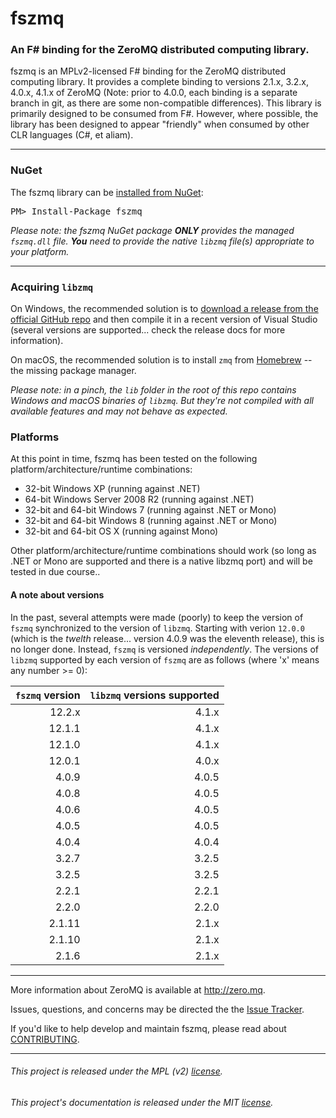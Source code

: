 fszmq
=======================

### An F# binding for the ZeroMQ distributed computing library.

fszmq is an MPLv2-licensed F# binding for the ZeroMQ distributed computing library.
It provides a complete binding to versions 2.1.x, 3.2.x, 4.0.x, 4.1.x of ZeroMQ
(Note: prior to 4.0.0, each binding is a separate branch in git, as there are some non-compatible differences).
This library is primarily designed to be consumed from F#. However, where possible,
the library has been designed to appear "friendly" when consumed by other CLR languages (C#, et aliam).

---------------------------------------------------------------------------

### NuGet

The fszmq library can be [installed from NuGet](https://www.nuget.org/packages/fszmq):

<pre>PM> Install-Package fszmq</pre>

_Please note: the fszmq NuGet package **ONLY** provides the managed `fszmq.dll` file.
**You** need to provide the native `libzmq` file(s) appropriate to your platform._

---------------------------------------------------------------------------

### Acquiring `libzmq`

On Windows, the recommended solution is to [download a release from the official GitHub repo](https://github.com/zeromq/libzmq/releases) and then compile it in a recent version of Visual Studio (several versions are supported... check the release docs for more information).

On macOS, the recommended solution is to install `zmq` from [Homebrew](https://brew.sh/) -- the missing package manager.

_Please note: in a pinch, the `lib` folder in the root of this repo contains Windows and macOS binaries of `libzmq`. But they're not compiled with all available features and may not behave as expected._

### Platforms

At this point in time, fszmq has been tested on the following platform/architecture/runtime combinations:
* 32-bit Windows XP (running against .NET)
* 64-bit Windows Server 2008 R2 (running against .NET)
* 32-bit and 64-bit Windows 7 (running against .NET or Mono)
* 32-bit and 64-bit Windows 8 (running against .NET or Mono)
* 32-bit and 64-bit OS X (running against Mono)

Other platform/architecture/runtime combinations should work (so long as .NET or Mono are supported and
there is a native libzmq port) and will be tested in due course..

#### A note about versions

In the past, several attempts were made (poorly) to keep the version of `fszmq` synchronized to the version of `libzmq`.
Starting with verion `12.0.0` (which is the _twelth_ release... version 4.0.9 was the eleventh release), this is no longer done. 
Instead, `fszmq` is versioned _independently_. The versions of `libzmq` supported by each version of `fszmq` are as follows
(where 'x' means any number >= 0):

`fszmq` version | `libzmq` versions supported
---------------:|----------------------------:
12.2.x          | 4.1.x
12.1.1          | 4.1.x
12.1.0			    | 4.1.x
12.0.1			    | 4.0.x
4.0.9           | 4.0.5
4.0.8			      | 4.0.5
4.0.6           | 4.0.5
4.0.5           | 4.0.5
4.0.4           | 4.0.4
3.2.7			      | 3.2.5
3.2.5			      | 3.2.5
2.2.1			      | 2.2.1
2.2.0			      | 2.2.0
2.1.11			    | 2.1.x
2.1.10			    | 2.1.x
2.1.6			      | 2.1.x

---------------------------------------------------------------------------

More information about ZeroMQ is available at http://zero.mq.

Issues, questions, and concerns may be directed the the [Issue Tracker](http://github.com/zeromq/fszmq/issues).

If you'd like to help develop and maintain fszmq, please read about [CONTRIBUTING](CONTRIBUTING.md).

---------------------------------------------------------------------------

###### This project is released under the MPL (v2) [license](LICENSE.txt).
###### This project's documentation is released under the MIT [license](docs/files/LICENSE.txt).
